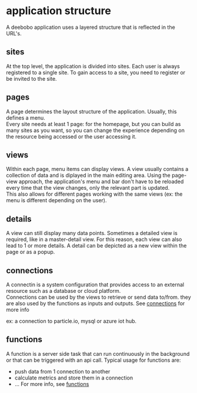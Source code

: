 # application structure
A deebobo application uses a layered structure that is reflected in the URL's.

## sites
At the top level, the application is divided into sites. Each user is always registered to a single site. To gain access to a site, you need to register or be invited to the site.

## pages
A page determines the layout structure of the application.  Usually, this defines a menu.   
Every site needs at least 1 page: for the homepage, but you can build as many sites as you want, so you can change the experience depending on the resource being accessed or the user accessing it.

## views
Within each page, menu items can display views.  A view usually contains a collection of data and is diplayed in the main editing area.
Using the page-view approach, the application's menu and bar don't have to be reloaded every time that the view changes, only the relevant part is updated.  
This also allows for different pages working with the same views (ex: the menu is different depending on the user).

## details
A view can still display many data points. Sometimes a detailed view is required, like in a master-detail view. For this reason, each view can also lead to 1 or more details. A detail can be depicted as a new view within the page or as a popup.

## connections
A connectin is a system configuration that provides access to an external resource such as a database or cloud platform.  
Connections can be used by the views to retrieve or send data to/from. they are also used by the functions as inputs and outputs.
See [connections](connections.md) for more info

ex: a connection to particle.io, mysql or azure iot hub.

## functions
A function is a server side task that can run continuously in the background or that can be triggered with an api call. Typical usage for functions are:
- push data from 1 connection to another
- calculate metrics and store them in a connection
- ...
For more info, see [functions](functions.md)
